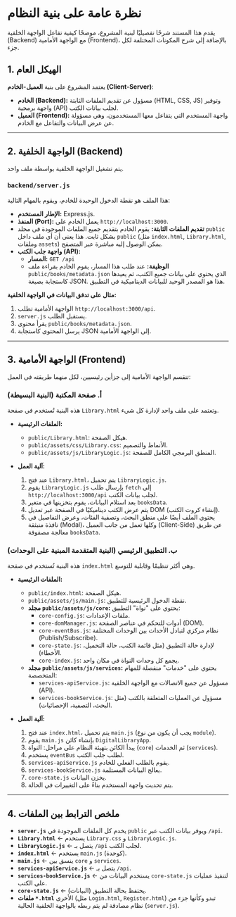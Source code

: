 
# نظرة عامة على بنية النظام

يقدم هذا المستند شرحًا تفصيليًا لبنية المشروع، موضحًا كيفية تفاعل الواجهة الخلفية (Backend) مع الواجهة الأمامية (Frontend)، بالإضافة إلى شرح المكونات المختلفة لكل جزء.

## 1. الهيكل العام

يعتمد المشروع على بنية **العميل-الخادم (Client-Server)**:

- **الخادم (Backend):** مسؤول عن تقديم الملفات الثابتة (HTML, CSS, JS) وتوفير واجهة برمجية (API) لجلب بيانات الكتب.
- **العميل (Frontend):** واجهة المستخدم التي يتفاعل معها المستخدمون، وهي مسؤولة عن عرض البيانات والتفاعل مع الخادم.

---

## 2. الواجهة الخلفية (Backend)

يتم تشغيل الواجهة الخلفية بواسطة ملف واحد.

### `backend/server.js`

هذا الملف هو نقطة الدخول الوحيدة للخادم، ويقوم بالمهام التالية:

- **الإطار المستخدم:** Express.js.
- **المنفذ (Port):** يعمل الخادم على `http://localhost:3000`.
- **تقديم الملفات الثابتة:** يقوم الخادم بتقديم جميع الملفات الموجودة في مجلد `public` بشكل ثابت. هذا يعني أن أي ملف داخل `public` (مثل `index.html`, `Library.html`, وملفات `assets`) يمكن الوصول إليه مباشرة عبر المتصفح.
- **واجهة جلب الكتب (API):**
  - **المسار:** `GET /api`
  - **الوظيفة:** عند طلب هذا المسار، يقوم الخادم بقراءة ملف `public/books/metadata.json` الذي يحتوي على بيانات جميع الكتب، ثم يعيدها كاستجابة بصيغة JSON. هذا هو المصدر الوحيد للبيانات الديناميكية في التطبيق.

**مثال على تدفق البيانات في الواجهة الخلفية:**
1.  الواجهة الأمامية تطلب `http://localhost:3000/api`.
2.  `server.js` يستقبل الطلب.
3.  يقرأ محتوى `public/books/metadata.json`.
4.  يرسل المحتوى كاستجابة JSON إلى الواجهة الأمامية.

---

## 3. الواجهة الأمامية (Frontend)

تنقسم الواجهة الأمامية إلى جزأين رئيسيين، لكل منهما طريقته في العمل:

### أ. صفحة المكتبة (البنية البسيطة)

هذه البنية تُستخدم في صفحة `Library.html` وتعتمد على ملف واحد لإدارة كل شيء.

- **الملفات الرئيسية:**
  - `public/Library.html`: هيكل الصفحة.
  - `public/assets/css/Library.css`: الأنماط والتصميم.
  - `public/assets/js/LibraryLogic.js`: المنطق البرمجي الكامل للصفحة.

- **آلية العمل:**
  1.  عند فتح `Library.html`، يتم تحميل `LibraryLogic.js`.
  2.  يقوم `LibraryLogic.js` بإرسال طلب `fetch` إلى `http://localhost:3000/api` لجلب بيانات الكتب.
  3.  بعد استلام البيانات، يقوم بتخزينها في متغير `booksData`.
  4.  يتم عرض الكتب ديناميكيًا في الصفحة عبر تعديل DOM (إنشاء كروت الكتب).
  5.  يحتوي الملف أيضًا على منطق البحث، وتصفية الفئات، وعرض التفاصيل في نافذة منبثقة (Modal)، وكلها تعمل من جانب العميل (Client-Side) عن طريق معالجة مصفوفة `booksData`.

### ب. التطبيق الرئيسي (البنية المتقدمة المبنية على الوحدات)

هذه البنية تُستخدم في صفحة `index.html` وهي أكثر تنظيمًا وقابلية للتوسع.

- **الملفات الرئيسية:**
  - `public/index.html`: هيكل الصفحة.
  - `public/assets/js/main.js`: نقطة الدخول الرئيسية للتطبيق.
  - **مجلد `public/assets/js/core`:** يحتوي على "نواة" التطبيق:
    - `core-config.js`: ملفات الإعدادات.
    - `core-domManager.js`: أدوات للتحكم في عناصر الصفحة (DOM).
    - `core-eventBus.js`: نظام مركزي لتبادل الأحداث بين الوحدات المختلفة (Publish/Subscribe).
    - `core-state.js`: لإدارة حالة التطبيق (مثل قائمة الكتب، حالة التحميل، الأخطاء).
    - `core-index.js`: يجمع كل وحدات النواة في مكان واحد.
  - **مجلد `public/assets/js/services`:** يحتوي على "خدمات" منفصلة للمهام المتخصصة:
    - `services-apiService.js`: مسؤول عن جميع الاتصالات مع الواجهة الخلفية (API).
    - `services-bookService.js`: مسؤول عن العمليات المتعلقة بالكتب (مثل البحث، التصفية، الإحصائيات).

- **آلية العمل:**
  1.  عند فتح `index.html`، يتم تحميل `main.js` (يجب أن يكون من نوع `module`).
  2.  يقوم `main.js` بإنشاء كائن `DigitalLibraryApp`.
  3.  يبدأ الكائن بتهيئة النظام على مراحل: النواة (`core`) ثم الخدمات (`services`).
  4.  يستخدم `eventBus` لطلب جلب الكتب.
  5.  `services-apiService.js` يقوم بالطلب الفعلي للخادم.
  6.  `services-bookService.js` يعالج البيانات المستلمة.
  7.  `core-state.js` يخزن البيانات.
  8.  يتم تحديث واجهة المستخدم بناءً على التغييرات في الحالة.

---

## 4. ملخص الترابط بين الملفات

- **`server.js`** يخدم كل الملفات الموجودة في `public` ويوفر بيانات الكتب عبر `/api`.
- **`Library.html`** ← يستخدم `Library.css` و `LibraryLogic.js`.
- **`LibraryLogic.js`** ← يتصل بـ `/api` لجلب الكتب.
- **`index.html`** ← يستخدم `main.js` (كوحدة).
- **`main.js`** ← ينسق بين `core` و `services`.
- **`services-apiService.js`** ← يتصل بـ `/api`.
- **`services-bookService.js`** ← يستخدم البيانات من `core-state.js` لتنفيذ عمليات على الكتب.
- **`core-state.js`** ← يحتفظ بحالة التطبيق (البيانات).
- **ملفات `*.html`** الأخرى (مثل `Login.html`, `Register.html`) تبدو وكأنها جزء من نظام مصادقة لم يتم ربطه بالواجهة الخلفية الحالية (`server.js`).
